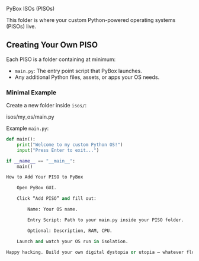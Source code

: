  PyBox ISOs (PISOs)

This folder is where your custom Python-powered operating systems (PISOs) live.

## Creating Your Own PISO

Each PISO is a folder containing at minimum:

- `main.py`: The entry point script that PyBox launches.
- Any additional Python files, assets, or apps your OS needs.

### Minimal Example

Create a new folder inside `isos/`:

isos/my_os/main.py


Example `main.py`:

```python
def main():
    print("Welcome to my custom Python OS!")
    input("Press Enter to exit...")

if __name__ == "__main__":
    main()

How to Add Your PISO to PyBox

    Open PyBox GUI.

    Click “Add PISO” and fill out:

        Name: Your OS name.

        Entry Script: Path to your main.py inside your PISO folder.

        Optional: Description, RAM, CPU.

    Launch and watch your OS run in isolation.

Happy hacking. Build your own digital dystopia or utopia — whatever floats your anarchist boat.

